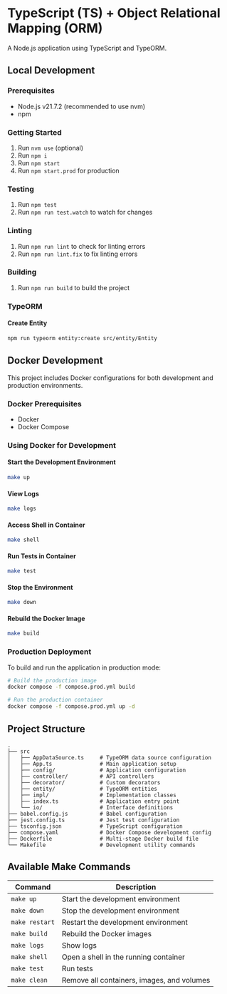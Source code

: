 # TypeScript (TS) + Object Relational Mapping (ORM)

A Node.js application using TypeScript and TypeORM.

## Local Development

### Prerequisites

- Node.js v21.7.2 (recommended to use nvm)
- npm

### Getting Started

1. Run `nvm use` (optional)
2. Run `npm i`
3. Run `npm start`
4. Run `npm start.prod` for production

### Testing

1. Run `npm test`
2. Run `npm run test.watch` to watch for changes

### Linting

1. Run `npm run lint` to check for linting errors
2. Run `npm run lint.fix` to fix linting errors

### Building

1. Run `npm run build` to build the project

### TypeORM

#### Create Entity

```bash
npm run typeorm entity:create src/entity/Entity
```

## Docker Development

This project includes Docker configurations for both development and production environments.

### Docker Prerequisites

- Docker
- Docker Compose

### Using Docker for Development

#### Start the Development Environment

```bash
make up
```

#### View Logs

```bash
make logs
```

#### Access Shell in Container

```bash
make shell
```

#### Run Tests in Container

```bash
make test
```

#### Stop the Environment

```bash
make down
```

#### Rebuild the Docker Image

```bash
make build
```

### Production Deployment

To build and run the application in production mode:

```bash
# Build the production image
docker compose -f compose.prod.yml build

# Run the production container
docker compose -f compose.prod.yml up -d
```

## Project Structure

```
.
├── src
│   ├── AppDataSource.ts     # TypeORM data source configuration
│   ├── App.ts               # Main application setup
│   ├── config/              # Application configuration
│   ├── controller/          # API controllers
│   ├── decorator/           # Custom decorators
│   ├── entity/              # TypeORM entities
│   ├── impl/                # Implementation classes
│   ├── index.ts             # Application entry point
│   └── io/                  # Interface definitions
├── babel.config.js          # Babel configuration
├── jest.config.ts           # Jest test configuration
├── tsconfig.json            # TypeScript configuration
├── compose.yaml             # Docker Compose development config
├── Dockerfile               # Multi-stage Docker build file
└── Makefile                 # Development utility commands
```

## Available Make Commands

| Command        | Description                                |
| -------------- | ------------------------------------------ |
| `make up`      | Start the development environment          |
| `make down`    | Stop the development environment           |
| `make restart` | Restart the development environment        |
| `make build`   | Rebuild the Docker images                  |
| `make logs`    | Show logs                                  |
| `make shell`   | Open a shell in the running container      |
| `make test`    | Run tests                                  |
| `make clean`   | Remove all containers, images, and volumes |
